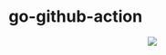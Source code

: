 # go-github-action
<div align=center>
  <img src="https://codecov.io/gh/iomesh/zbs-csi-driver/branch/master/graph/badge.svg?token=B2LN6X8YJQ" />
</div>
